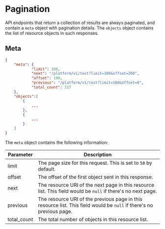 # Pagination

API endpoints that return a collection of results are always paginated, and contain a `meta` object with pagination details. The `objects` object contains the list of
resource objects in such responses.

## Meta

```json
{
    "meta": {
            "limit": 100,
            "next": "/platform/v1/test?limit=100&offset=200",
            "offset": 100,
            "previous": "/platform/v1/test?limit=100&offset=0",
            "total_count": 217
    },
    "objects":[
        {
            ...
        },
        {
            ...
        }
    ]
}
```

The `meta` object contains the following information:

Parameter | Description
---------- | -------
limit | The page size for this request. This is set to `50` by default.
offset | The offset of the first object sent in this response.
next | The resource URI of the next page in this resource list. This field would be `null` if there's no next page.
previous | The resource URI of the previous page in this resource list. This field would be `null` if there's no previous page.
total_count | The total number of objects in this resource list.